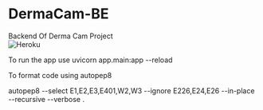 # DermaCam-BE
Backend Of Derma Cam Project
<br>
![Heroku](https://heroku-badge.herokuapp.com/?app=dermacam-be)
<br>

To run the app use uvicorn app.main:app --reload <br>

To format code using autopep8<br>

autopep8 --select E1,E2,E3,E401,W2,W3 --ignore E226,E24,E26 --in-place --recursive --verbose .
